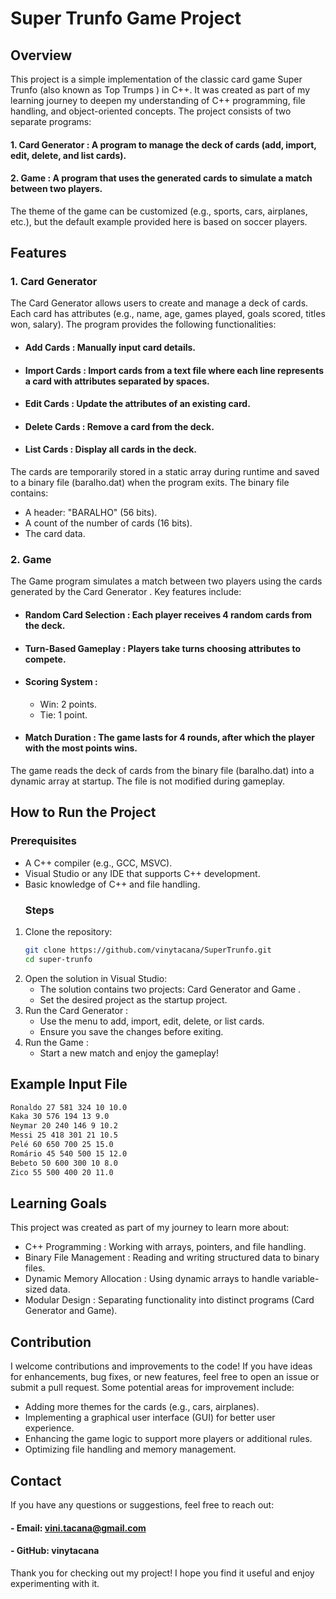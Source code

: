 # Super Trunfo Game Project

## Overview

This project is a simple implementation of the classic card game Super Trunfo (also known as Top Trumps ) in C++.
It was created as part of my learning journey to 
deepen my understanding of C++ programming, file handling, 
and object-oriented concepts. The project consists of two separate programs:
#### 1. Card Generator : A program to manage the deck of cards (add, import, edit, delete, and list cards).
#### 2. Game : A program that uses the generated cards to simulate a match between two players.
The theme of the game can be customized (e.g., sports, cars, airplanes, etc.), but the default example provided here is based on soccer players.
## Features

### 1. Card Generator

The Card Generator allows users to create and manage a deck of cards. Each card has attributes (e.g., name, age, games played, goals scored, titles won, salary). 
The program provides the following functionalities:
- #### Add Cards : Manually input card details.
- #### Import Cards : Import cards from a text file where each line represents a card with attributes separated by spaces.
- #### Edit Cards : Update the attributes of an existing card.
- #### Delete Cards : Remove a card from the deck.
- #### List Cards : Display all cards in the deck.

 The cards are temporarily stored in a static array during runtime and saved to a binary file (baralho.dat)
when the program exits. The binary file contains:

- A header: "BARALHO" (56 bits).
- A count of the number of cards (16 bits).
- The card data.
### 2. Game 
The Game program simulates a match between two players using the cards generated by the Card Generator . Key features include:
- #### Random Card Selection : Each player receives 4 random cards from the deck.
- #### Turn-Based Gameplay : Players take turns choosing attributes to compete.
- #### Scoring System :
  - Win: 2 points.
  -  Tie: 1 point.
- #### Match Duration : The game lasts for 4 rounds, after which the player with the most points wins.
The game reads the deck of cards from the binary file (baralho.dat) into a dynamic array at startup. The file
is not modified during gameplay.

## How to Run the Project
### Prerequisites
- A C++ compiler (e.g., GCC, MSVC).
- Visual Studio or any IDE that supports C++ development.
- Basic knowledge of C++ and file handling.
  ### Steps
1.  Clone the repository:
     ```bash
     git clone https://github.com/vinytacana/SuperTrunfo.git
     cd super-trunfo
2. Open the solution in Visual Studio:
   - The solution contains two projects: Card Generator and Game .
   - Set the desired project as the startup project.
3. Run the Card Generator :
     - Use the menu to add, import, edit, delete, or list cards.
     - Ensure you save the changes before exiting.
4. Run the Game :
     - Start a new match and enjoy the gameplay!

## Example Input File
```txt
Ronaldo 27 581 324 10 10.0
Kaka 30 576 194 13 9.0
Neymar 20 240 146 9 10.2
Messi 25 418 301 21 10.5
Pelé 60 650 700 25 15.0
Romário 45 540 500 15 12.0
Bebeto 50 600 300 10 8.0
Zico 55 500 400 20 11.0
```
## Learning Goals
This project was created as part of my journey to learn more about:
- C++ Programming : Working with arrays, pointers, and file handling.
- Binary File Management : Reading and writing structured data to binary files.
- Dynamic Memory Allocation : Using dynamic arrays to handle variable-sized data.
- Modular Design : Separating functionality into distinct programs (Card Generator and Game).
## Contribution
I welcome contributions and improvements to the code! If you have ideas for enhancements, bug fixes, or new features, feel free to 
open an issue or submit a pull request. Some potential areas for improvement include:
- Adding more themes for the cards (e.g., cars, airplanes).
- Implementing a graphical user interface (GUI) for better user experience.
- Enhancing the game logic to support more players or additional rules.
- Optimizing file handling and memory management.

## Contact
If you have any questions or suggestions, feel free to reach out:
#### - Email: vini.tacana@gmail.com
#### - GitHub: vinytacana
Thank you for checking out my project! I hope you find it useful and enjoy experimenting with it.
